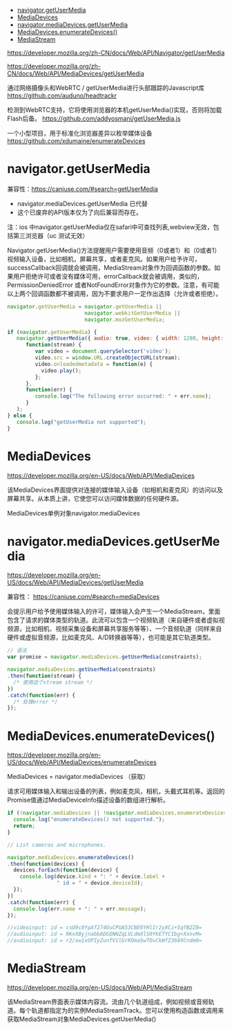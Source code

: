 
<!-- TOC -->

- [navigator.getUserMedia](#navigatorgetusermedia)
- [MediaDevices](#mediadevices)
- [navigator.mediaDevices.getUserMedia](#navigatormediadevicesgetusermedia)
- [MediaDevices.enumerateDevices()](#mediadevicesenumeratedevices)
- [MediaStream](#mediastream)

<!-- /TOC -->
https://developer.mozilla.org/zh-CN/docs/Web/API/Navigator/getUserMedia

https://developer.mozilla.org/zh-CN/docs/Web/API/MediaDevices/getUserMedia


通过网络摄像头和WebRTC / getUserMedia进行头部跟踪的Javascript库
https://github.com/auduno/headtrackr

检测到WebRTC支持，它将使用浏览器的本机getUserMedia()实现，否则将加载Flash后备。
https://github.com/addyosmani/getUserMedia.js

一个小型项目，用于标准化浏览器差异以枚举媒体设备
https://github.com/xdumaine/enumerateDevices

# navigator.getUserMedia

兼容性：https://caniuse.com/#search=getUserMedia

* navigator.mediaDevices.getUserMedia 已代替
* 这个已废弃的API版本仅为了向后兼容而存在。

注：ios 中navigator.getUserMedia仅在safari中可查找列表,webview无效，包括第三浏览器（uc 测试无效）

Navigator.getUserMedia()方法提醒用户需要使用音频（0或者1）和（0或者1）视频输入设备，比如相机，屏幕共享，或者麦克风。如果用户给予许可，successCallback回调就会被调用，MediaStream对象作为回调函数的参数。如果用户拒绝许可或者没有媒体可用，errorCallback就会被调用，类似的，PermissionDeniedError 或者NotFoundError对象作为它的参数。注意，有可能以上两个回调函数都不被调用，因为不要求用户一定作出选择（允许或者拒绝）。

```js
navigator.getUserMedia = navigator.getUserMedia ||
                         navigator.webkitGetUserMedia ||
                         navigator.mozGetUserMedia;

if (navigator.getUserMedia) {
   navigator.getUserMedia({ audio: true, video: { width: 1280, height: 720 } },
      function(stream) {
         var video = document.querySelector('video');
         video.src = window.URL.createObjectURL(stream);
         video.onloadedmetadata = function(e) {
           video.play();
         };
      },
      function(err) {
         console.log("The following error occurred: " + err.name);
      }
   );
} else {
   console.log("getUserMedia not supported");
}
```

# MediaDevices

https://developer.mozilla.org/en-US/docs/Web/API/MediaDevices

该MediaDevices界面提供对连接的媒体输入设备（如相机和麦克风）的访问以及屏幕共享。从本质上讲，它使您可以访问媒体数据的任何硬件源。

MediaDevices单例对象navigator.mediaDevices

# navigator.mediaDevices.getUserMedia

https://developer.mozilla.org/en-US/docs/Web/API/MediaDevices/getUserMedia

兼容性：
https://caniuse.com/#search=mediaDevices

会提示用户给予使用媒体输入的许可，媒体输入会产生一个MediaStream，里面包含了请求的媒体类型的轨道。此流可以包含一个视频轨道（来自硬件或者虚拟视频源，比如相机、视频采集设备和屏幕共享服务等等）、一个音频轨道（同样来自硬件或虚拟音频源，比如麦克风、A/D转换器等等），也可能是其它轨道类型。

```js
// 语法
var promise = navigator.mediaDevices.getUserMedia(constraints);
```

```js
navigator.mediaDevices.getUserMedia(constraints)
.then(function(stream) {
  /* 使用这个stream stream */
})
.catch(function(err) {
  /* 处理error */
});
```


# MediaDevices.enumerateDevices()

https://developer.mozilla.org/en-US/docs/Web/API/MediaDevices/enumerateDevices

MediaDevices = navigator.mediaDevices （获取）

请求可用媒体输入和输出设备的列表，例如麦克风，相机，头戴式耳机等。返回的Promise值通过MediaDeviceInfo描述设备的数组进行解析。

```js
if (!navigator.mediaDevices || !navigator.mediaDevices.enumerateDevices) {
  console.log("enumerateDevices() not supported.");
  return;
}

// List cameras and microphones.

navigator.mediaDevices.enumerateDevices()
.then(function(devices) {
  devices.forEach(function(device) {
    console.log(device.kind + ": " + device.label +
                " id = " + device.deviceId);
  });
})
.catch(function(err) {
  console.log(err.name + ": " + err.message);
});

//videoinput: id = csO9c0YpAf274OuCPUA53CNE0YHlIr2yXCi+SqfBZZ8=
//audioinput: id = RKxXByjnabbADGQNNZqLVLdmXlS0YkETYCIbg+XxnvM=
//audioinput: id = r2/xw1xUPIyZunfV1lGrKOma5wTOvCkWfZ368XCndm0=
```

# MediaStream

https://developer.mozilla.org/en-US/docs/Web/API/MediaStream

该MediaStream界面表示媒体内容流。流由几个轨道组成，例如视频或音频轨道。每个轨道都指定为的实例MediaStreamTrack。您可以使用构造函数或调用来获取MediaStream对象MediaDevices.getUserMedia()
